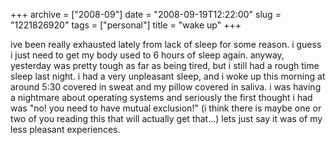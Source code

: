 +++
archive = ["2008-09"]
date = "2008-09-19T12:22:00"
slug = "1221826920"
tags = ["personal"]
title = "wake up"
+++

ive been really exhausted lately from lack of sleep for some reason.
i guess i just need to get my body used to 6 hours of sleep again. anyway,
yesterday was pretty tough as far as being tired, but i still had a rough
time sleep last night. i had a very unpleasant sleep, and i woke up this
morning at around 5:30 covered in sweat and my pillow covered in saliva.
i was having a nightmare about operating systems and seriously the first
thought i had was "no! you need to have mutual exclusion!" (i think there
is maybe one or two of you reading this that will actually get that...)
lets just say it was of my less pleasant experiences.

